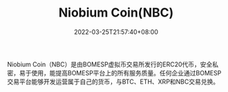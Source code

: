 ﻿---
weight: 
title: "Niobium Coin(NBC)"
description: "Niobium Coin（NBC）是由BOMESP虚拟币交易所发行的ERC20代币，安全私密，易于使用，能提高BOMESP平台上的所有服务质量"
date: 2022-03-25T21:57:40+08:00
lastmod: 2022-03-25T16:45:40+08:00
draft: false
authors: ["Metabd"]
featuredImage: "niobium-coinnbc.webp"
link: ""
tags: ["数字代币","Niobium Coin(NBC)"]
categories: ["navigation"]
navigation: ["数字代币"]
lightgallery: true
toc: true
pinned: false
recommend: false
recommend1: false
---
Niobium Coin（NBC）是由BOMESP虚拟币交易所发行的ERC20代币，安全私密，易于使用，能提高BOMESP平台上的所有服务质量。任何企业通过BOMESP交易平台能够开发运营属于自己的货币，与BTC、ETH、XRP和NBC交易兑换。
